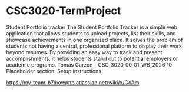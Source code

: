 # CSC3020-TermProject

Student Portfolio tracker
The Student Portfolio Tracker is a simple web application that allows students to upload projects, list their skills, and showcase achievements in one organized place. It solves the problem of students not having a central, professional platform to display their work beyond resumes. By providing an easy way to track and present accomplishments, it helps students stand out to potential employers or academic programs.
Tomas Garzon - CSC_3020_00_01_WB_2026_10
Placeholder section: Setup instructions

https://my-team-b7mowpnb.atlassian.net/wiki/x/CoAm
